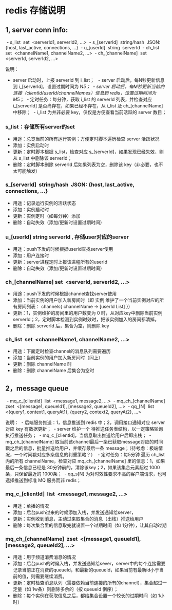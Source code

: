 # redis 存储说明
## 1, server conn info:
 - s_list  set  <serverId1, serverId2, ...>
 - s_[serverId]  string/hash  JSON: {host, last_active, connections, ...}
 - u_[userId]  string  serverId
 - ch_list  set  <channelName1, channelName2, ...>
 - ch_[channelName]  set  <serverId, serverId2, ...>

说明：
 - server 启动时，上报 serverId 到 i_list； 
 - server 启动后，每N秒更新信息到 i_[serverId]，设置过期时间为 N*5；
 - server 启动后，每M秒更新当前的连接（clientId/userId/channelNames）信息到 redis，设置过期时间为 M*5；
 - 定时任务：每分钟，获取 i_list 的 serverId 列表，并检查对应 i_[serverId] 是否尚存在，如果已经不存在，从 i_list 及 ch_[channelName] 中移除；
 - i_list 为并非必要 key，仅仅是方便查看当前活跃的 server 数目；

### s_list：存储所有server的set
 - 用途：总览当前的所有运行实例；方便定时脚本遍历检查 server 活跃状况
 - 添加：实例启动时
 - 更新：定时脚本根据 s_list，检查对应 s_[serverId]，如果发现已经失效，则从 s_list 中删除该 serverId；
 - 删除：定时脚本删除 serverId 后如果列表为空，删除该 key（非必要，也不太可能触发）

### s_[serverId]  string/hash  JSON: {host, last_active, connections, ...}
 - 用途：记录运行实例的活跃状态
 - 添加：实例启动时
 - 更新：实例定时（如每分钟）添加
 - 删除：自动失效（添加/更新时设置过期时间）

### u_[userId] string serverId , 存储user对应的server
 - 用途：push下发的时候根据userid查找server使用
 - 添加：用户连接时
 - 更新：server进程定时上报该进程所有的userId
 - 删除：自动失效（添加/更新时设置过期时间）

### ch_[channelName] set  <serverId, serverId2, ...>
 - 用途：push下发的时候根据channel查找server使用
 - 添加：当前实例的用户加入新房间时（即 实例 维护了一个当前实例对应的所有房间列表： channels{ channelName -> [userId List] }）
 - 更新：1，实例维护的房间里的用户数变为 0 时，从对应key中删除当前实例 serverId；2，定时脚本检测到实例时效时，把该实例加入的房间都清掉。
 - 删除：删除 serverId 后，集合为空，则删除 key

### ch_list  set  <channelName1, channelName2, ...>
 - 用途：下面定时检查channel的消息队列需要遍历
 - 添加：当前实例的用户加入新房间时（同上）
 - 更新：删除 channelName 时
 - 删除：删除 channelName 后集合为空时


## 2，message queue
 - mq_c_[clientId]  list  <message1, message2, ...>
 - mq_ch_[channelName]  zset  <[message1, queueId1], [message2, queueId2], ...>
 - qq_[N]  list  <{query1, context1, queryAt1}, {query2, context2, queryAt2}, ...>

说明：
 - 后端服务推送：1，信息推送到 redis 中；2，调用接口通知对应 server 对应 key 有数据更新；
 - server 维护一个 待推送任务表结构，以一定策略轮询执行推送任务；
 - mq_c_[clientId]，当信息取出推送给用户后即出栈；
 - mq_ch_[channelName] 取当前该channel最后一条已获取message对应的时间戳之后的信息，批量推送给用户，并缓存最后一条 message；（待考虑：极端情况，一个时间戳对应多条信息的判重策略？）
 - 定时任务：每5分钟 遍历 ch_list 内的所有 channelName，检查对应 mq_ch_[channelName] 里的信息：1，如果最后一条信息已经是 30分钟前的，清除该key；2，如果该集合元素超过 1000 条，只保留最近的 1000条；
 - qq_s[N] 为对时效性要求不高的客户端请求，也可选择推送到标准 MQ 服务而非 redis；

### mq_c_[clientId]  list  <message1, message2, ...>
 - 用途：单播的情况
 - 添加：后台push过来的时候添加入栈，并发送通知给server，
 - 更新：实例收到消息，主动过来取集合的消息（出栈）推送给用户
 - 删除：每次集合里的信息取完就设置一个过期时间（如 1分钟），让其自动过期

### mq_ch_[channelName]  zset  <[message1, queueId1], [message2, queueId2], ...>
 - 用途：用于频道消费消息的情况
 - 添加：后台push的时候入栈，并发送通知给sever，server中的每个连接需要记录当前正在消费的queueId，和最新的queueId，如果当前有最新id小于当前的值，则需要继续消费。
 - 更新：定时检查消息队列（需要依赖当前连接的所有的channel），集合超过一定量（如 1w条）则删除多余的（按 queueId 倒序）；
 - 删除：每个实例在获取信息之后，都给集合设置一个较长的过期时间（如 1小时）
